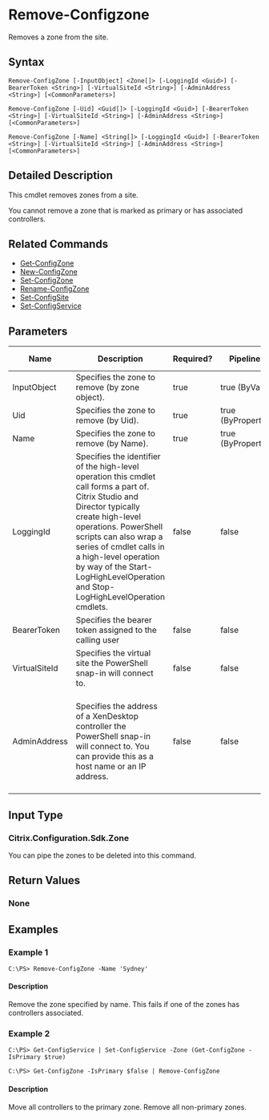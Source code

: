 ﻿
# Remove-Configzone
Removes a zone from the site.
## Syntax
```
Remove-ConfigZone [-InputObject] <Zone[]> [-LoggingId <Guid>] [-BearerToken <String>] [-VirtualSiteId <String>] [-AdminAddress <String>] [<CommonParameters>]

Remove-ConfigZone [-Uid] <Guid[]> [-LoggingId <Guid>] [-BearerToken <String>] [-VirtualSiteId <String>] [-AdminAddress <String>] [<CommonParameters>]

Remove-ConfigZone [-Name] <String[]> [-LoggingId <Guid>] [-BearerToken <String>] [-VirtualSiteId <String>] [-AdminAddress <String>] [<CommonParameters>]
```
## Detailed Description
This cmdlet removes zones from a site.

You cannot remove a zone that is marked as primary or has associated controllers.


## Related Commands

* [Get-ConfigZone](../Get-ConfigZone/)
* [New-ConfigZone](../New-ConfigZone/)
* [Set-ConfigZone](../Set-ConfigZone/)
* [Rename-ConfigZone](../Rename-ConfigZone/)
* [Set-ConfigSite](../Set-ConfigSite/)
* [Set-ConfigService](../Set-ConfigService/)
## Parameters
| Name   | Description | Required? | Pipeline Input | Default Value |
| --- | --- | --- | --- | --- |
| InputObject | Specifies the zone to remove (by zone object). | true | true (ByValue) |  |
| Uid | Specifies the zone to remove (by Uid). | true | true (ByPropertyName) |  |
| Name | Specifies the zone to remove (by Name). | true | true (ByPropertyName) |  |
| LoggingId | Specifies the identifier of the high-level operation this cmdlet call forms a part of. Citrix Studio and Director typically create high-level operations. PowerShell scripts can also wrap a series of cmdlet calls in a high-level operation by way of the Start-LogHighLevelOperation and Stop-LogHighLevelOperation cmdlets. | false | false |  |
| BearerToken | Specifies the bearer token assigned to the calling user | false | false |  |
| VirtualSiteId | Specifies the virtual site the PowerShell snap-in will connect to. | false | false |  |
| AdminAddress | Specifies the address of a XenDesktop controller the PowerShell snap-in will connect to. You can provide this as a host name or an IP address. | false | false | Localhost. Once a value is provided by any cmdlet, this value becomes the default. |

## Input Type

### Citrix.Configuration.Sdk.Zone
You can pipe the zones to be deleted into this command.
## Return Values

### None

## Examples

### Example 1
```
C:\PS> Remove-ConfigZone -Name 'Sydney'
```
#### Description
Remove the zone specified by name. This fails if one of the zones has controllers associated.
### Example 2
```
C:\PS> Get-ConfigService | Set-ConfigService -Zone (Get-ConfigZone -IsPrimary $true)

C:\PS> Get-ConfigZone -IsPrimary $false | Remove-ConfigZone
```
#### Description
Move all controllers to the primary zone. Remove all non-primary zones.
